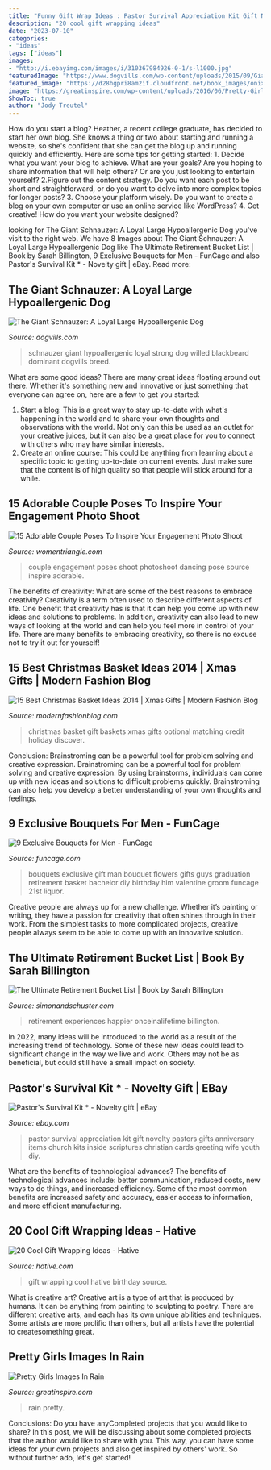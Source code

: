 ```yaml
---
title: "Funny Gift Wrap Ideas : Pastor Survival Appreciation Kit Gift Novelty Pastors Gifts Anniversary Items Church Kits Inside Scriptures Christian Cards Greeting Wife Youth Diy"
description: "20 cool gift wrapping ideas"
date: "2023-07-10"
categories:
- "ideas"
tags: ["ideas"]
images:
- "http://i.ebayimg.com/images/i/310367984926-0-1/s-l1000.jpg"
featuredImage: "https://www.dogvills.com/wp-content/uploads/2015/09/Giant-Schnauzer.jpg"
featured_image: "https://d28hgpri8am2if.cloudfront.net/book_images/onix/cvr9781646040032/the-ultimate-retirement-bucket-list-9781646040032_xlg.jpg"
image: "https://greatinspire.com/wp-content/uploads/2016/06/Pretty-Girls-Images-In-Rain-11.jpg"
ShowToc: true
author: "Jody Treutel"
---
```



How do you start a blog?
Heather, a recent college graduate, has decided to start her own blog. She knows a thing or two about starting and running a website, so she's confident that she can get the blog up and running quickly and efficiently. Here are some tips for getting started: 1. Decide what you want your blog to achieve. What are your goals? Are you hoping to share information that will help others? Or are you just looking to entertain yourself? 2.Figure out the content strategy. Do you want each post to be short and straightforward, or do you want to delve into more complex topics for longer posts? 3. Choose your platform wisely. Do you want to create a blog on your own computer or use an online service like WordPress? 4. Get creative! How do you want your website designed?

	

		
looking for The Giant Schnauzer: A Loyal Large Hypoallergenic Dog you've visit to the right web. We have 8 Images about The Giant Schnauzer: A Loyal Large Hypoallergenic Dog like The Ultimate Retirement Bucket List | Book by Sarah Billington, 9 Exclusive Bouquets for Men - FunCage and also Pastor&#039;s Survival Kit * - Novelty gift | eBay. Read more:
		
    
## The Giant Schnauzer: A Loyal Large Hypoallergenic Dog

<img loading=lazy src="https://www.dogvills.com/wp-content/uploads/2015/09/Giant-Schnauzer.jpg" onerror="this.onerror=null;this.src='https://tse4.mm.bing.net/th?id=OIP.g_m6dwCw0PISW1jpD3QqHQHaKd&amp;pid=15.1';" alt="The Giant Schnauzer: A Loyal Large Hypoallergenic Dog">

_Source: dogvills.com_

>schnauzer giant hypoallergenic loyal strong dog willed blackbeard dominant dogvills breed. 

	

What are some good ideas?
There are many great ideas floating around out there. Whether it's something new and innovative or just something that everyone can agree on, here are a few to get you started: 
1. Start a blog: This is a great way to stay up-to-date with what's happening in the world and to share your own thoughts and observations with the world. Not only can this be used as an outlet for your creative juices, but it can also be a great place for you to connect with others who may have similar interests. 
2. Create an online course: This could be anything from learning about a specific topic to getting up-to-date on current events. Just make sure that the content is of high quality so that people will stick around for a while. 

    
## 15 Adorable Couple Poses To Inspire Your Engagement Photo Shoot

<img loading=lazy src="https://www.womentriangle.com/wp-content/uploads/2016/07/dancing-pose-1.jpg" onerror="this.onerror=null;this.src='https://tse1.mm.bing.net/th?id=OIP.tE8PjnIoy9BmHP68sTwfwgHaKr&amp;pid=15.1';" alt="15 Adorable Couple Poses To Inspire Your Engagement Photo Shoot">

_Source: womentriangle.com_

>couple engagement poses shoot photoshoot dancing pose source inspire adorable. 

	

The benefits of creativity: What are some of the best reasons to embrace creativity?
Creativity is a term often used to describe different aspects of life. One benefit that creativity has is that it can help you come up with new ideas and solutions to problems. In addition, creativity can also lead to new ways of looking at the world and can help you feel more in control of your life. There are many benefits to embracing creativity, so there is no excuse not to try it out for yourself!

    
## 15 Best Christmas Basket Ideas 2014 | Xmas Gifts | Modern Fashion Blog

<img loading=lazy src="http://modernfashionblog.com/wp-content/uploads/2014/11/15-Best-Christmas-Basket-Ideas-2014-Xmas-Gifts-2.jpg" onerror="this.onerror=null;this.src='https://tse1.mm.bing.net/th?id=OIP.rEXdECdFnLKmrbmyAZxrVwHaJZ&amp;pid=15.1';" alt="15 Best Christmas Basket Ideas 2014 | Xmas Gifts | Modern Fashion Blog">

_Source: modernfashionblog.com_

>christmas basket gift baskets xmas gifts optional matching credit holiday discover. 

	

Conclusion: Brainstroming can be a powerful tool for problem solving and creative expression.
Brainstroming can be a powerful tool for problem solving and creative expression. By using brainstorms, individuals can come up with new ideas and solutions to difficult problems quickly. Brainstroming can also help you develop a better understanding of your own thoughts and feelings.

    
## 9 Exclusive Bouquets For Men - FunCage

<img loading=lazy src="http://www.funcage.com/blog/wp-content/uploads/2013/03/Exclusive-Bouquets-for-Men-005.jpg" onerror="this.onerror=null;this.src='https://tse3.mm.bing.net/th?id=OIP.Q-CtLnMJolxgHy1Aoyv-awHaHe&amp;pid=15.1';" alt="9 Exclusive Bouquets for Men - FunCage">

_Source: funcage.com_

>bouquets exclusive gift man bouquet flowers gifts guys graduation retirement basket bachelor diy birthday him valentine groom funcage 21st liquor. 

	

Creative people are always up for a new challenge. Whether it’s painting or writing, they have a passion for creativity that often shines through in their work. From the simplest tasks to more complicated projects, creative people always seem to be able to come up with an innovative solution.

    
## The Ultimate Retirement Bucket List | Book By Sarah Billington

<img loading=lazy src="https://d28hgpri8am2if.cloudfront.net/book_images/onix/cvr9781646040032/the-ultimate-retirement-bucket-list-9781646040032_xlg.jpg" onerror="this.onerror=null;this.src='https://tse3.mm.bing.net/th?id=OIP.CkAbirOZqWPYO5bONOtJIwHaLH&amp;pid=15.1';" alt="The Ultimate Retirement Bucket List | Book by Sarah Billington">

_Source: simonandschuster.com_

>retirement experiences happier onceinalifetime billington. 

	

In 2022, many ideas will be introduced to the world as a result of the increasing trend of technology. Some of these new ideas could lead to significant change in the way we live and work. Others may not be as beneficial, but could still have a small impact on society.

    
## Pastor&#039;s Survival Kit * - Novelty Gift | EBay

<img loading=lazy src="http://i.ebayimg.com/images/i/310367984926-0-1/s-l1000.jpg" onerror="this.onerror=null;this.src='https://tse4.mm.bing.net/th?id=OIP.-HAk8sSUoEO2X1wwSLPHkAHaLp&amp;pid=15.1';" alt="Pastor&#039;s Survival Kit * - Novelty gift | eBay">

_Source: ebay.com_

>pastor survival appreciation kit gift novelty pastors gifts anniversary items church kits inside scriptures christian cards greeting wife youth diy. 

	

What are the benefits of technological advances?
The benefits of technological advances include: better communication, reduced costs, new ways to do things, and increased efficiency. Some of the most common benefits are increased safety and accuracy, easier access to information, and more efficient manufacturing.

    
## 20 Cool Gift Wrapping Ideas - Hative

<img loading=lazy src="https://hative.com/wp-content/uploads/2014/10/gift-wrapping-ideas/2-cool-gift-wrapping-ideas.jpg" onerror="this.onerror=null;this.src='https://tse4.mm.bing.net/th?id=OIP.iX8UAdzo3q4mvijwzBCFEwHaKX&amp;pid=15.1';" alt="20 Cool Gift Wrapping Ideas - Hative">

_Source: hative.com_

>gift wrapping cool hative birthday source. 

	

What is creative art?
Creative art is a type of art that is produced by humans. It can be anything from painting to sculpting to poetry. There are different creative arts, and each has its own unique abilities and techniques. Some artists are more prolific than others, but all artists have the potential to createsomething great.

    
## Pretty Girls Images In Rain

<img loading=lazy src="https://greatinspire.com/wp-content/uploads/2016/06/Pretty-Girls-Images-In-Rain-11.jpg" onerror="this.onerror=null;this.src='https://tse4.mm.bing.net/th?id=OIP.eIMdFsjMtqeTh2bIuqavCAAAAA&amp;pid=15.1';" alt="Pretty Girls Images In Rain">

_Source: greatinspire.com_

>rain pretty. 

	

Conclusions: Do you have anyCompleted projects that you would like to share?
In this post, we will be discussing about some completed projects that the author would like to share with you. This way, you can have some ideas for your own projects and also get inspired by others' work. So without further ado, let's get started!

